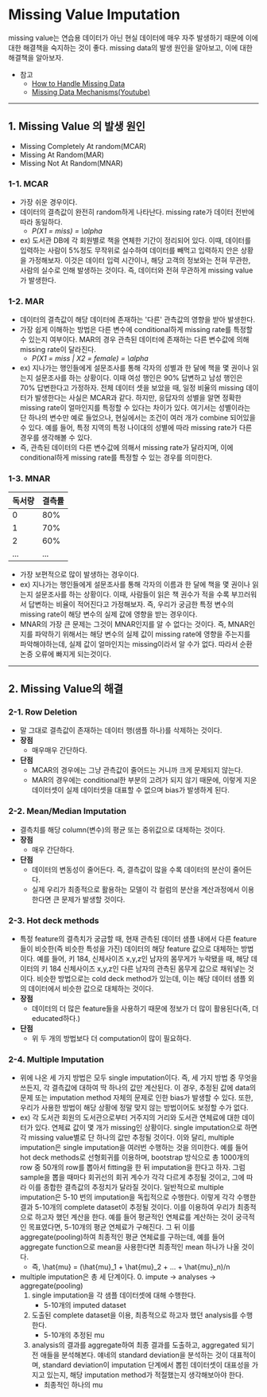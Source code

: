 # Missing Value Imputation

missing value는 연습용 데이터가 아닌 현실 데이터에 매우 자주 발생하기 때문에 이에 대한 해결책을 숙지하는 것이 좋다. missing data의 발생 원인을 알아보고, 이에 대한 해결책을 알아보자.

- 참고
    - <a href="https://towardsdatascience.com/how-to-handle-missing-data-8646b18db0d4">How to Handle Missing Data</a>
    - <a href="https:// https://www.youtube.com/watch?v=XnnA9z7lv4Q"> Missing Data Mechanisms(Youtube)</a>

---

## 1. Missing Value 의 발생 원인
- Missing Completely At random(MCAR)
- Missing At Random(MAR)
- Missing Not At Random(MNAR)

### 1-1. MCAR
- 가장 쉬운 경우이다.
- 데이터의 결측값이 완전히 random하게 나타난다. missing rate가 데이터 전반에 따라 동일하다.
    - *P(X1 = miss) = \alpha*
- ex) 도서관 DB에 각 회원별로 책을 연체한 기간이 정리되어 있다. 이때, 데이터를 입력하는 사람이 5%정도 무작위로 실수하여 데이터를 빼먹고 입력하지 안은 상황을 가정해보자. 이것은 데이터 입력 시간이나, 해당 고객의 정보와는 전혀 무관한, 사람의 실수로 인해 발생하는 것이다. 즉, 데이터와 전혀 무관하게 missing value가 발생한다.

### 1-2. MAR
- 데이터의 결측값이 해당 데이터에 존재하는 '다른' 관측값의 영향을 받아 발생한다.
- 가장 쉽게 이해하는 방법은 다른 변수에 conditional하게 missing rate를 특정할 수 있는지 여부이다. MAR의 경우 관측된 데이터에 존재하는 다른 변수값에 의해 missing rate이 달라진다.
    - *P(X1 = miss | X2 = female) = \alpha*
- ex) 지나가는 행인들에게 설문조사를 통해 각자의 성별과 한 달에 책을 몇 권이나 읽는지 설문조사를 하는 상황이다. 이때 여성 행인은 90% 답변하고 남성 행인은 70% 답변한다고 가정하자. 전체 데이터 셋을 보았을 때, 일정 비율의 missing 데이터가 발생한다는 사실은 MCAR과 같다. 하지만, 응답자의 성별을 알면 정확한 missing rate이 얼마인지를 특정할 수 있다는 차이가 있다. 여기서는 성별이라는 단 하나의 변수만 예로 들었으나, 현실에서는 조건이 여러 개가 combine 되어있을 수 있다. 예를 들어, 특정 지역의 특정 나이대의 성별에 따라 missing rate가 다른 경우를 생각해볼 수 있다.
- 즉, 관측된 데이터의 다른 변수값에 의해서 missing rate가 달라지며, 이에 conditional하게 missing rate를 특정할 수 있는 경우를 의미한다.
### 1-3. MNAR
| 독서량  |  결측률 |
|---|---|
| 0  | 80%  |
| 1  | 70%  |
| 2  | 60%  |
| ...  | ...  |
- 가장 보편적으로 많이 발생하는 경우이다.
- ex) 지나가는 행인들에게 설문조사를 통해 각자의 이름과 한 달에 책을 몇 권이나 읽는지 설문조사를 하는 상황이다. 이때, 사람들이 읽은 책 권수가 적을 수록 부끄러워서 답변하는 비율이 적어진다고 가정해보자. 즉, 우리가 궁금한 특정 변수의 missing rate이 해당 변수의 실제 값에 영향을 받는 경우이다.
- MNAR의 가장 큰 문제는 그것이 MNAR인지를 알 수 없다는 것이다. 즉, MNAR인지를 파악하기 위해서는 해당 변수의 실제 값이 missing rate에 영향을 주는지를 파악해야하는데, 실제 값이 얼마인지는 missing이라서 알 수가 없다. 따라서 순환 논증 오류에 빠지게 되는것이다.

---
## 2. Missing Value의 해결

### 2-1. Row Deletion
- 말 그대로 결측값이 존재하는 데이터 행(샘플 하나)를 삭제하는 것이다.
- **장점**
    - 매우매우 간단하다.
- **단점**
    - MCAR의 경우에는 그냥 관측값이 줄어드는 거니까 크게 문제되지 않는다.
    - MAR의 경우에는 conditional한 부분의 고려가 되지 않기 때문에, 이렇게 지운 데이터셋이 실제 데이터셋을 대표할 수 없으며 bias가 발생하게 된다.

### 2-2. Mean/Median Imputation
- 결측치를 해당 column(변수)의 평균 또는 중위값으로 대체하는 것이다.
- **장점**
    - 매우 간단하다.
- **단점**
    - 데이터의 변동성이 줄어든다. 즉, 결측값이 많을 수록 데이터의 분산이 줄어든다.
    - 실제 우리가 최종적으로 활용하는 모델이 각 컬럼의 분산을 계산과정에서 이용한다면 큰 문제가 발생할 것이다.  

### 2-3. Hot deck methods
- 특정 feature의 결측치가 궁금할 때, 현재 관측된 데이터 샘플 내에서 다른 feature들이 비슷한(즉 비슷한 특성을 가진) 데이터의 해당 feature 값으로 대체하는 방법이다. 예를 들어, 키 184, 신체사이즈 x,y,z인 남자의 몸무게가 누락됐을 때, 해당 데이터의 키 184 신체사이즈 x,y,z인 다른 남자의 관측된 몸무게 값으로 채워넣는 것이다. 비슷한 방법으로는 cold deck method가 있는데, 이는 해당 데이터 샘플 외의 데이터에서 비슷한 값으로 대체하는 것이다.
- **장점**
    - 데이터의 더 많은 feature들을 사용하기 때문에 정보가 더 많이 활용된다(즉, 더 educated하다.)
- **단점**
    - 위 두 개의 방법보다 더 computation이 많이 필요하다.

### 2-4. Multiple Imputation

- 위에 나온 세 가지 방법은 모두 single imputation이다. 즉, 세 가지 방법 중 무엇을 쓰든지, 각 결측값에 대하여 딱 하나의 값만 계산된다. 이 경우, 추정된 값에 data의 문제 또는 imputation method 자체의 문제로 인한 bias가 발생할 수 있다. 또한, 우리가 사용한 방법이 해당 상황에 정말 맞지 않는 방법이어도 보정할 수가 없다.
- ex) 각 도서관 회원의 도서관으로부터 거주지의 거리와 도서관 연체료에 대한 데이터가 있다. 연체료 값이 몇 개가 missing인 상황이다. single imputation으로 하면 각 missing value별로 단 하나의 값만 추정될 것이다. 이와 달리, multiple imputation은 single imputation을 여러번 수행하는 것을 의미한다. 예를 들어 hot deck methods로 선형회귀를 이용하며, bootstrap 방식으로 총 1000개의 row 중 50개의 row를 뽑아서 fitting을 한 뒤 imputation을 한다고 하자. 그럼 sample을 뽑을 때마다 회귀선의 회귀 계수가 각각 다르게 추정될 것이고, 그에 따라 이를 종합한 결측값의 추정치가 달라질 것이다. 일반적으로 multiple imputation은 5-10 번의 imputation을 독립적으로 수행한다. 이렇게 각각 수행한 결과 5-10개의 complete dataset이 추정될 것이다. 이를 이용하여 우리가 최종적으로 하고자 했던 계산을 한다. 예를 들어 평균적인 연체료를 계산하는 것이 궁극적인 목표였다면, 5-10개의 평균 연체료가 구해진다. 그 뒤 이를 aggregate(pooling)하여 최종적인 평균 연체료를 구하는데, 예를 들어 aggregate function으로 mean을 사용한다면 최종적인 mean 하나가 나올 것이다.
    - 즉, \hat{mu} = (\hat{mu}_1 + \hat{mu}_2 + ... + \hat{mu}_n)/n
- multiple imputation은 총 세 단계이다.
    0. impute -> analyses -> aggregate(pooling)
    1. single imputation을 각 샘플 데이터셋에 대해 수행한다.
        - 5-10개의 imputed dataset
    2. 도출된 complete dataset을 이용, 최종적으로 하고자 했던 analysis를 수행한다.
        - 5-10개의 추정된 mu
    3. analysis의 결과를 aggregate하여 최종 결과를 도출하고, aggregated 되기 전 애들을 분석해본다. 얘네의 standard deviation을 분석하는 것이 대표적이며, standard deviation이 imputation 단계에서 뽑힌 데이터셋이 대표성을 가지고 있는지, 해당 imputation method가 적절했는지 생각해보아야 한다.
        - 최종적인 하나의 mu
